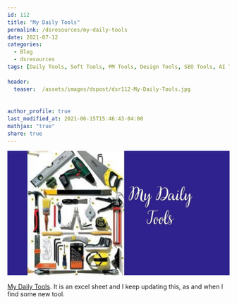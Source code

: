 ```yaml
---
id: 112    
title: "My Daily Tools"
permalink: /dsresources/my-daily-tools
date: 2021-07-12
categories:
  - Blog
  - dsresources
tags: [Daily Tools, Soft Tools, PM Tools, Design Tools, SEO Tools, AI Tools]

header:
  teaser:  /assets/images/dspost/dsr112-My-Daily-Tools.jpg


author_profile: true
last_modified_at: 2021-06-15T15:46:43-04:00
mathjax: "true"
share: true
---
```


![My Daily Tools](/assets/images/dspost/dsr112-My-Daily-Tools.jpg)

[My Daily Tools](https://docs.google.com/spreadsheets/d/e/2PACX-1vRacudPugSVa6duH45ABzFET-nWQP8yP0Wapo39Wr7NEv4Si1d_eVzTpm3OiJerfaP4ZVZ1Z_BCVjVS/pubhtml?gid=1881926989&single=true). It is an excel sheet and I keep updating this, as and when I find some new tool.